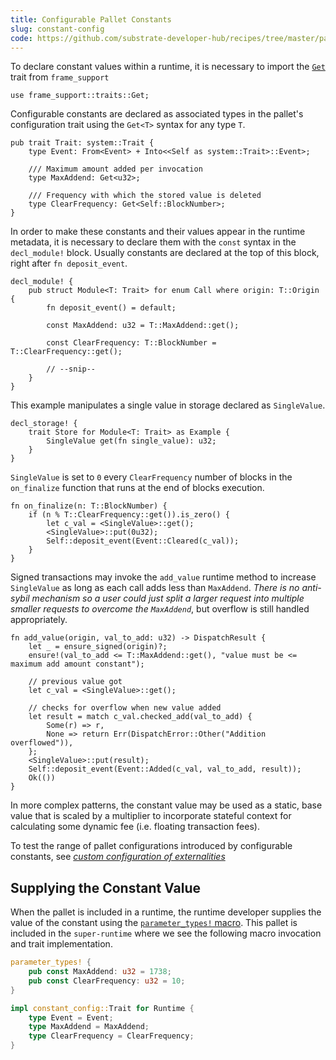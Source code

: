 ```yaml
---
title: Configurable Pallet Constants
slug: constant-config
code: https://github.com/substrate-developer-hub/recipes/tree/master/pallets/constant-config
---
```


To declare constant values within a runtime, it is necessary to import the
[`Get`](https://crates.parity.io/frame_support/traits/trait.Get.html) trait from `frame_support`

```rust, ignore
use frame_support::traits::Get;
```

Configurable constants are declared as associated types in the pallet's configuration trait using
the `Get<T>` syntax for any type `T`.

```rust, ignore
pub trait Trait: system::Trait {
	type Event: From<Event> + Into<<Self as system::Trait>::Event>;

	/// Maximum amount added per invocation
	type MaxAddend: Get<u32>;

	/// Frequency with which the stored value is deleted
	type ClearFrequency: Get<Self::BlockNumber>;
}
```

In order to make these constants and their values appear in the runtime metadata, it is necessary to
declare them with the `const` syntax in the `decl_module!` block. Usually constants are declared at
the top of this block, right after `fn deposit_event`.

```rust, ignore
decl_module! {
	pub struct Module<T: Trait> for enum Call where origin: T::Origin {
		fn deposit_event() = default;

		const MaxAddend: u32 = T::MaxAddend::get();

		const ClearFrequency: T::BlockNumber = T::ClearFrequency::get();

		// --snip--
	}
}
```

This example manipulates a single value in storage declared as `SingleValue`.

```rust, ignore
decl_storage! {
	trait Store for Module<T: Trait> as Example {
		SingleValue get(fn single_value): u32;
	}
}
```

`SingleValue` is set to `0` every `ClearFrequency` number of blocks in the `on_finalize` function
that runs at the end of blocks execution.

```rust, ignore
fn on_finalize(n: T::BlockNumber) {
	if (n % T::ClearFrequency::get()).is_zero() {
		let c_val = <SingleValue>::get();
		<SingleValue>::put(0u32);
		Self::deposit_event(Event::Cleared(c_val));
	}
}
```

Signed transactions may invoke the `add_value` runtime method to increase `SingleValue` as long as
each call adds less than `MaxAddend`. _There is no anti-sybil mechanism so a user could just split a
larger request into multiple smaller requests to overcome the `MaxAddend`_, but overflow is still
handled appropriately.

```rust, ignore
fn add_value(origin, val_to_add: u32) -> DispatchResult {
	let _ = ensure_signed(origin)?;
	ensure!(val_to_add <= T::MaxAddend::get(), "value must be <= maximum add amount constant");

	// previous value got
	let c_val = <SingleValue>::get();

	// checks for overflow when new value added
	let result = match c_val.checked_add(val_to_add) {
		Some(r) => r,
		None => return Err(DispatchError::Other("Addition overflowed")),
	};
	<SingleValue>::put(result);
	Self::deposit_event(Event::Added(c_val, val_to_add, result));
	Ok(())
}
```

In more complex patterns, the constant value may be used as a static, base value that is scaled by a
multiplier to incorporate stateful context for calculating some dynamic fee (i.e. floating
transaction fees).

To test the range of pallet configurations introduced by configurable constants, see
_[custom configuration of externalities](./testing/externalities.md)_

## Supplying the Constant Value

When the pallet is included in a runtime, the runtime developer supplies the value of the constant
using the
[`parameter_types!` macro](https://crates.parity.io/frame_support/macro.parameter_types.html). This
pallet is included in the `super-runtime` where we see the following macro invocation and trait
implementation.

```rust
parameter_types! {
	pub const MaxAddend: u32 = 1738;
	pub const ClearFrequency: u32 = 10;
}

impl constant_config::Trait for Runtime {
	type Event = Event;
	type MaxAddend = MaxAddend;
	type ClearFrequency = ClearFrequency;
}
```
